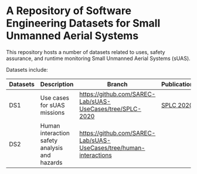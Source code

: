 # A Repository of Software Engineering Datasets for Small Unmanned Aerial Systems

This repository hosts a number of datasets related to uses, safety assurance, and runtime monitoring Small Unmanned Aerial Systems (sUAS).

Datasets include:

| Datasets     | Description                 | Branch | Publication |
|--|-------------                    |--                              |-- |  
| DS1          | Use cases for sUAS missions | https://github.com/SAREC-Lab/sUAS-UseCases/tree/SPLC-2020 | [SPLC 2020](tree/SPLC-2020/SPLC2020.txt)|
| DS2          | Human interaction safety analysis and hazards |  https://github.com/SAREC-Lab/sUAS-UseCases/tree/human-interactions||
